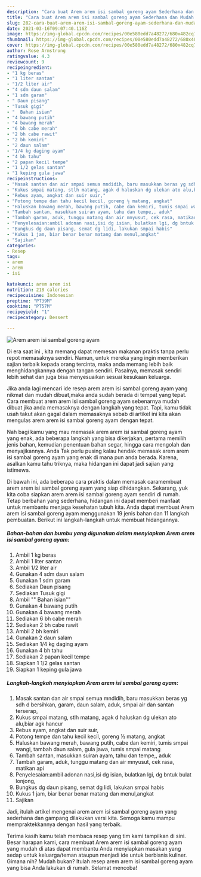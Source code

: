```yaml
---
description: "Cara buat Arem arem isi sambal goreng ayam Sederhana dan Mudah Dibuat"
title: "Cara buat Arem arem isi sambal goreng ayam Sederhana dan Mudah Dibuat"
slug: 282-cara-buat-arem-arem-isi-sambal-goreng-ayam-sederhana-dan-mudah-dibuat
date: 2021-03-16T09:07:40.116Z
image: https://img-global.cpcdn.com/recipes/00e580edd7a48272/680x482cq70/arem-arem-isi-sambal-goreng-ayam-foto-resep-utama.jpg
thumbnail: https://img-global.cpcdn.com/recipes/00e580edd7a48272/680x482cq70/arem-arem-isi-sambal-goreng-ayam-foto-resep-utama.jpg
cover: https://img-global.cpcdn.com/recipes/00e580edd7a48272/680x482cq70/arem-arem-isi-sambal-goreng-ayam-foto-resep-utama.jpg
author: Rose Armstrong
ratingvalue: 4.3
reviewcount: 9
recipeingredient:
- "1 kg beras"
- "1 liter santan"
- "1/2 liter air"
- "4 sdm daun salam"
- "1 sdm garam"
- " Daun pisang"
- "Tusuk gigi"
- "  Bahan isian"
- "4 bawang putih"
- "4 bawang merah"
- "6 bh cabe merah"
- "2 bh cabe rawit"
- "2 bh kemiri"
- "2 daun salam"
- "1/4 kg daging ayam"
- "4 bh tahu"
- "2 papan kecil tempe"
- "1 1/2 gelas santan"
- "1 keping gula jawa"
recipeinstructions:
- "Masak santan dan air smpai semua mndidih, baru masukkan beras yg sdh d bersihkan, garam, daun salam, aduk, smpai air dan santan terserap,"
- "Kukus smpai matang, stlh matang, agak d haluskan dg ulekan ato alu,biar agk hancur"
- "Rebus ayam, angkat dan suir suir,"
- "Potong tempe dan tahu kecil kecil, goreng ½ matang, angkat"
- "Haluskan bawang merah, bawang putih, cabe dan kemiri, tumis smpai wangi, tambah daun salam, gula jawa, tumis smpai matang"
- "Tambah santan, masukkan suiran ayam, tahu dan tempe,, aduk"
- "Tambah garam, aduk, tunggu matang dan air mnyusut, cek rasa, matikan api"
- "Penyelesaian:ambil adonan nasi,isi dg isian, bulatkan lgi, dg bntuk bulat lonjong,"
- "Bungkus dg daun pisang, semat dg lidi, lakukan smpai habis"
- "Kukus 1 jam, biar benar benar matang dan menul,angkat"
- "Sajikan"
categories:
- Resep
tags:
- arem
- arem
- isi

katakunci: arem arem isi 
nutrition: 218 calories
recipecuisine: Indonesian
preptime: "PT39M"
cooktime: "PT57M"
recipeyield: "1"
recipecategory: Dessert

---
```



![Arem arem isi sambal goreng ayam](https://img-global.cpcdn.com/recipes/00e580edd7a48272/680x482cq70/arem-arem-isi-sambal-goreng-ayam-foto-resep-utama.jpg)

Di era  saat ini , kita memang dapat memesan makanan praktis tanpa perlu repot memasaknya sendiri. Namun, untuk mereka yang ingin memberikan sajian terbaik kepada orang tercinta, maka anda memang lebih baik menghidangkannya dengan tangan sendiri. Pasalnya, memasak sendiri lebih sehat dan juga bisa menyesuaikan sesuai kesukaan keluarga.

Jika anda lagi mencari ide resep arem arem isi sambal goreng ayam yang nikmat dan mudah dibuat,maka anda sudah berada di tempat yang tepat. Cara membuat arem arem isi sambal goreng ayam  sebenarnya mudah dibuat jika anda memasaknya dengan langkah yang tepat. Tapi, kamu tidak usah takut akan gagal dalam memasaknya 
sebab di artikel ini kita akan mengulas arem arem isi sambal goreng ayam dengan tepat.  



Nah bagi kamu yang mau memasak arem arem isi sambal goreng ayam yang enak, ada beberapa langkah yang bisa dikerjakan, pertama memilih jenis bahan, kemudian penentuan bahan segar, hingga cara mengolah dan menyajikannya. Anda Tak perlu pusing kalau hendak memasak arem arem isi sambal goreng ayam yang enak di mana pun anda berada. Karena, asalkan kamu  tahu triknya, maka hidangan ini dapat jadi sajian yang istimewa.

Di bawah ini, ada beberapa cara praktis  dalam memasak caramembuat arem arem isi sambal goreng ayam yang siap dihidangkan. Sekarang, yuk kita coba siapkan arem arem isi sambal goreng ayam sendiri di rumah. Tetap berbahan yang sederhana, hidangan ini dapat memberi manfaat untuk membantu menjaga kesehatan tubuh kita. Anda dapat membuat Arem arem isi sambal goreng ayam menggunakan 19 jenis bahan dan 11 langkah pembuatan. Berikut ini langkah-langkah untuk membuat hidangannya.

<!--inarticleads1-->

##### Bahan-bahan dan bumbu yang digunakan dalam menyiapkan Arem arem isi sambal goreng ayam:

1. Ambil 1 kg beras
1. Ambil 1 liter santan
1. Ambil 1/2 liter air
1. Gunakan 4 sdm daun salam
1. Gunakan 1 sdm garam
1. Sediakan  Daun pisang
1. Sediakan Tusuk gigi
1. Ambil  &#34;&#34; Bahan isian&#34;&#34;
1. Gunakan 4 bawang putih
1. Gunakan 4 bawang merah
1. Sediakan 6 bh cabe merah
1. Sediakan 2 bh cabe rawit
1. Ambil 2 bh kemiri
1. Gunakan 2 daun salam
1. Sediakan 1/4 kg daging ayam
1. Gunakan 4 bh tahu
1. Sediakan 2 papan kecil tempe
1. Siapkan 1 1/2 gelas santan
1. Siapkan 1 keping gula jawa




<!--inarticleads2-->

##### Langkah-langkah menyiapkan Arem arem isi sambal goreng ayam:

1. Masak santan dan air smpai semua mndidih, baru masukkan beras yg sdh d bersihkan, garam, daun salam, aduk, smpai air dan santan terserap,
1. Kukus smpai matang, stlh matang, agak d haluskan dg ulekan ato alu,biar agk hancur
1. Rebus ayam, angkat dan suir suir,
1. Potong tempe dan tahu kecil kecil, goreng ½ matang, angkat
1. Haluskan bawang merah, bawang putih, cabe dan kemiri, tumis smpai wangi, tambah daun salam, gula jawa, tumis smpai matang
1. Tambah santan, masukkan suiran ayam, tahu dan tempe,, aduk
1. Tambah garam, aduk, tunggu matang dan air mnyusut, cek rasa, matikan api
1. Penyelesaian:ambil adonan nasi,isi dg isian, bulatkan lgi, dg bntuk bulat lonjong,
1. Bungkus dg daun pisang, semat dg lidi, lakukan smpai habis
1. Kukus 1 jam, biar benar benar matang dan menul,angkat
1. Sajikan




Jadi, itulah artikel mengenai  arem arem isi sambal goreng ayam  yang sederhana dan gampang dilakukan versi kita. Semoga kamu mampu mempraktekkannya dengan hasil yang terbaik. 

Terima kasih kamu telah membaca resep yang tim kami tampilkan di sini. Besar harapan kami, cara membuat  Arem arem isi sambal goreng ayam yang mudah di atas dapat membantu Anda menyiapkan masakan yang sedap untuk keluarga/teman ataupun menjadi ide untuk berbisnis kuliner. Gimana nih? Mudah bukan? Itulah resep arem arem isi sambal goreng ayam yang bisa Anda lakukan di rumah. Selamat mencoba!

